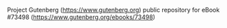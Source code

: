 Project Gutenberg (https://www.gutenberg.org) public repository for eBook #73498 (https://www.gutenberg.org/ebooks/73498)
